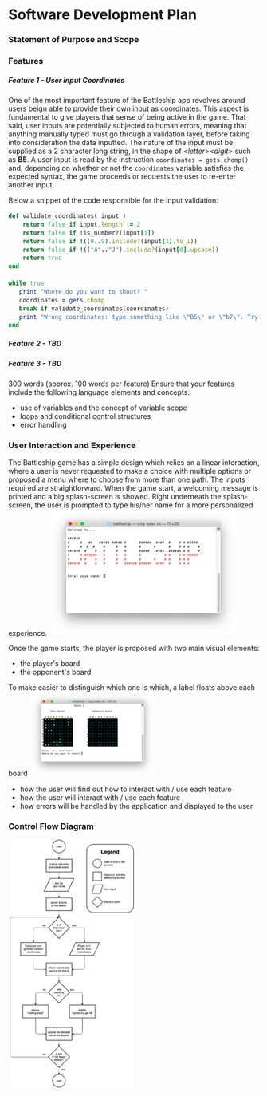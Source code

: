 # Software Development Plan
### Statement of Purpose and Scope
### Features

##### Feature 1 - User input Coordinates

One of the most important feature of the Battleship app revolves around users beign able to provide their own input as coordinates. This aspect is fundamental to give players that sense of being active in the game. That said, user inputs are potentially subjected to human errors, meaning that anything manually typed must go through a validation layer, before taking into consideration the data inputted. The nature of the input must be supplied as a 2 character long string, in the shape of <*letter*><*digit*> such as **B5**.
A user input is read by the instruction `coordinates = gets.chomp()` and, depending on whether or not the `coordinates` variable satisfies the expected syntax, the game proceeds or requests the user to re-enter another input.

Below a snippet of the code responsible for the input validation:
```ruby
def validate_coordinates( input )
    return false if input.length != 2
    return false if !is_number?(input[1])
    return false if !((0..9).include?(input[1].to_i))
    return false if !(("A".."J").include?(input[0].upcase))
    return true
end

while true
   print "Where do you want to shoot? "
   coordinates = gets.chomp
   break if validate_coordinates(coordinates)
   print "Wrong coordinates: type something like \"B5\" or \"b7\". Try again"
end
```

##### Feature 2 - TBD

##### Feature 3 - TBD

300 words (approx. 100 words per feature)
Ensure that your features include the following language elements and concepts:
 * use of variables and the concept of variable scope
 * loops and conditional control structures
 * error handling

### User Interaction and Experience

The Battleship game has a simple design which relies on a linear interaction, where a user is never requested to make a choice with multiple options or proposed a menu where to choose from more than one path. The inputs required are straightforward.
When the game start, a welcoming message is printed and a big splash-screen is showed. Right underneath the splash-screen, the user is prompted to type his/her name for a more personalized experience.
<img src="07_splash_screen.png" alt="Welcome and Splash-screen" width="75%" height="75%"/>

Once the game starts, the player is proposed with two main visual elements:
 * the player's board
 * the opponent's board

To make easier to distinguish which one is which, a label floats above each board
<img src="08_game_running.png" alt="Game running" width="50%" height="50%"/>

 * how the user will find out how to interact with / use each feature
 * how the user will interact with / use each feature
 * how errors will be handled by the application and displayed to the user

### Control Flow Diagram

<img src="06_workflow.png" alt="Control Flow Diagram" width="50%" height="50%"/>